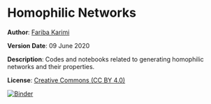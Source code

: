 # Homophilic Networks

**Author**: <a href='https://www.gesis.org/person/fariba.karimi'>Fariba Karimi</a>

**Version Date**: 09 June 2020

**Description**: Codes and notebooks related to generating homophilic networks and their properties.

**License**: <a href='https://creativecommons.org/licenses/by/4.0/'>Creative Commons (CC BY 4.0)</a>

[![Binder](https://notebooks.gesis.org/binder/badge.svg)](https://notebooks.gesis.org/binder/v2/gh/gesiscss/homophilic_networks/master)
